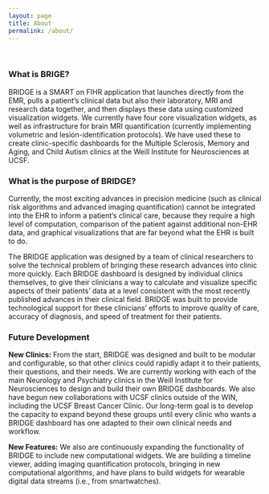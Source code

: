 ```yaml
---
layout: page
title: About
permalink: /about/
---
```

<br>

### What is BRIGE?

BRIDGE is a SMART on FIHR application that launches directly from the EMR, pulls a patient’s clinical data but also their laboratory, MRI and research data together, and then displays these data using customized visualization widgets. We currently have four core visualization widgets, as well as infrastructure for brain MRI quantification (currently implementing volumetric and lesion-identification protocols). We have used these to create clinic-specific dashboards for the Multiple Sclerosis, Memory and Aging, and Child Autism clinics at the Weill Institute for Neurosciences at UCSF.

### What is the purpose of BRIDGE?

Currently, the most exciting advances in precision medicine (such as clinical risk algorithms and advanced imaging quantification) cannot be integrated into the EHR to inform a patient’s clinical care, because they require a high level of computation, comparison of the patient against additional non-EHR data, and graphical visualizations that are far beyond what the EHR is built to do.  

The BRIDGE application was designed by a team of clinical researchers to solve the technical problem of bringing these research advances into clinic more quickly.  Each BRIDGE dashboard is designed by individual clinics themselves, to give their clinicians a way to calculate and visualize specific aspects of their patients’ data at a level consistent with the most recently published advances in their clinical field.  BRIDGE was built to provide technological support for these clinicians’ efforts to improve quality of care, accuracy of diagnosis, and speed of treatment for their patients.

### Future Development

<b>New Clinics:</b>  From the start, BRIDGE was designed and built to be modular and configurable, so that other clinics could rapidly adapt it to their patients, their questions, and their needs. We are currently working with each of the main Neurology and Psychiatry clinics in the Weill Institute for Neurosciences to design and build their own BRIDGE dashboards. We also have begun new collaborations with UCSF clinics outside of the WIN, including the UCSF Breast Cancer Clinic. Our long-term goal is to develop the capacity to expand beyond these groups until every clinic who wants a BRIDGE dashboard has one adapted to their own clinical needs and workflow.

<b>New Features:</b>  We also are continuously expanding the functionality of BRIDGE to include new computational widgets. We are building a timeline viewer, adding imaging quantification protocols, bringing in new computational algorithms, and have plans to build widgets for wearable digital data streams (i.e., from smartwatches).
